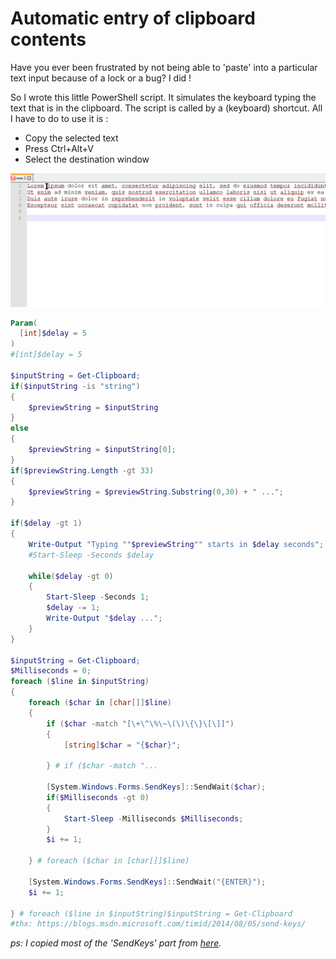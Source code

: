 #  Automatic entry of clipboard contents

Have you ever been frustrated by not being able to 'paste' into a particular text input because of a lock or a bug?
I did !

So I wrote this little PowerShell script. It simulates the keyboard typing the text that is in the clipboard.
The script is called by a (keyboard) shortcut.
All I have to do to use it is :

- Copy the selected text
- Press Ctrl+Alt+V
- Select the destination window

![image](/Images/clipboard-automatic-entry.gif)

```powershell
Param(
  [int]$delay = 5
)
#[int]$delay = 5
 
$inputString = Get-Clipboard;
if($inputString -is "string")
{
    $previewString = $inputString
}
else
{
    $previewString = $inputString[0];
}
if($previewString.Length -gt 33)
{
    $previewString = $previewString.Substring(0,30) + " ...";
}
 
if($delay -gt 1)
{
    Write-Output "Typing ""$previewString"" starts in $delay seconds";
    #Start-Sleep -Seconds $delay
     
    while($delay -gt 0)
    {
        Start-Sleep -Seconds 1;
        $delay -= 1;
        Write-Output "$delay ...";
    }
}
 
$inputString = Get-Clipboard;
$Milliseconds = 0;
foreach ($line in $inputString)
{
    foreach ($char in [char[]]$line)
    {
        if ($char -match "[\+\^\%\~\(\)\{\}\[\]]")
        {
            [string]$char = "{$char}";
 
        } # if ($char -match "...
 
        [System.Windows.Forms.SendKeys]::SendWait($char);
        if($Milliseconds -gt 0)
        {
            Start-Sleep -Milliseconds $Milliseconds;
        }
        $i += 1;
                 
    } # foreach ($char in [char[]]$line)
             
    [System.Windows.Forms.SendKeys]::SendWait("{ENTER}");
    $i += 1;
 
} # foreach ($line in $inputString)$inputString = Get-Clipboard
#thx: https://blogs.msdn.microsoft.com/timid/2014/08/05/send-keys/
```

_ps: I copied most of the 'SendKeys' part from [here](https://blogs.msdn.microsoft.com/timid/2014/08/05/send-keys/)._